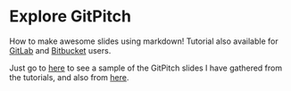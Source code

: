 # Explore GitPitch

How to make awesome slides using markdown! Tutorial also available for [GitLab](https://gitlab.com/gitpitch/in-60-seconds) and [Bitbucket](https://bitbucket.org/gitpitch/in-60-seconds) users.

Just go to [here](https://gitpitch.com/oliviergimenez/in-60-seconds) to see a sample of the GitPitch slides I have gathered from the tutorials, and also from [here](https://gitpitch.com/gitpitch/demo-deck/master#/).
